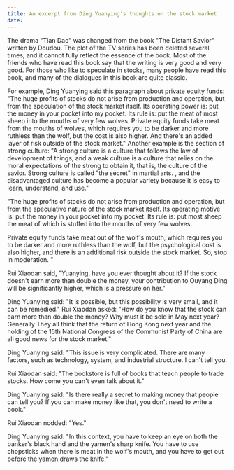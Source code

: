 ```yaml
---
title: An excerpt from Ding Yuanying's thoughts on the stock market
date: 
---
```

The drama "Tian Dao" was changed from the book "The Distant Savior" written by Doudou. The plot of the TV series has been deleted several times, and it cannot fully reflect the essence of the book. Most of the friends who have read this book say that the writing is very good and very good. For those who like to speculate in stocks, many people have read this book, and many of the dialogues in this book are quite classic.
 <!-- more -->
For example, Ding Yuanying said this paragraph about private equity funds: "The huge profits of stocks do not arise from production and operation, but from the speculation of the stock market itself. Its operating power is: put the money in your pocket into my pocket. Its rule is: put the meat of most sheep into the mouths of very few wolves. Private equity funds take meat from the mouths of wolves, which requires you to be darker and more ruthless than the wolf, but the cost is also higher. And there's an added layer of risk outside of the stock market."
Another example is the section of strong culture: "A strong culture is a culture that follows the law of development of things, and a weak culture is a culture that relies on the moral expectations of the strong to obtain it, that is, the culture of the savior. Strong culture is called "the secret" in martial arts. , and the disadvantaged culture has become a popular variety because it is easy to learn, understand, and use."


"The huge profits of stocks do not arise from production and operation, but from the speculative nature of the stock market itself. Its operating motive is: put the money in your pocket into my pocket. Its rule is: put most sheep the meat of which is stuffed into the mouths of very few wolves.

Private equity funds take meat out of the wolf's mouth, which requires you to be darker and more ruthless than the wolf, but the psychological cost is also higher, and there is an additional risk outside the stock market. So, stop in moderation. "

Rui Xiaodan said, "Yuanying, have you ever thought about it? If the stock doesn't earn more than double the money, your contribution to Ouyang Ding will be significantly higher, which is a pressure on her."

Ding Yuanying said: "It is possible, but this possibility is very small, and it can be remedied." Rui Xiaodan asked: "How do you know that the stock can earn more than double the money? Why must it be sold in May next year? Generally They all think that the return of Hong Kong next year and the holding of the 15th National Congress of the Communist Party of China are all good news for the stock market."

Ding Yuanying said: "This issue is very complicated. There are many factors, such as technology, system, and industrial structure. I can't tell you.

Rui Xiaodan said: "The bookstore is full of books that teach people to trade stocks. How come you can't even talk about it."

Ding Yuanying said: "Is there really a secret to making money that people can tell you? If you can make money like that, you don't need to write a book."

Rui Xiaodan nodded: "Yes."

Ding Yuanying said: "In this context, you have to keep an eye on both the banker's black hand and the yamen's sharp knife. You have to use chopsticks when there is meat in the wolf's mouth, and you have to get out before the yamen draws the knife."